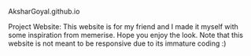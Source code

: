 AksharGoyal.github.io


Project Website:
This website is for my friend and I made it myself with some inspiration from memerise.
Hope you enjoy the look.
Note that this website is not meant to be responsive due to its immature coding :)
